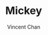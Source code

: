 ---
title: "Mickey"
github: https://github.com/vincentchan/mickey
demo: http://vincentchan.github.io/mickey/
author: Vincent Chan
draft: true
ssg:
  - Jekyll
cms:
  - No Cms
---